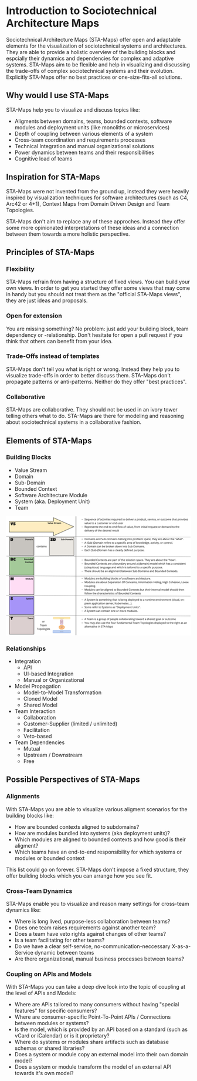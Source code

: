 # Introduction to Sociotechnical Architecture Maps

Sociotechnical Architecture Maps (STA-Maps) offer open and adaptable elements for the visualization of sociotechnical systems and architectures. They are able to provide a holistic overview of the building blocks and espcially their dynamics and dependencies for complex and adaptive systems. STA-Maps aim to be flexible and help in visualizing and discussing the trade-offs of complex sociotechnical systems and their evolution. Explicitly STA-Maps offer no best practices or one-size-fits-all solutions.

## Why would I use STA-Maps

STA-Maps help you to visualize and discuss topics like:

- Aligments between domains, teams, bounded contexts, software modules and deployment units (like monoliths or microservices)
- Depth of coupling between various elements of a system
- Cross-team coordination and requirements processes
- Technical Integration and manual organizational solutions
- Power dynamics between teams and their responsibilities
- Cognitive load of teams

## Inspiration for STA-Maps

STA-Maps were not invented from the ground up, instead they were heavily inspired by visualization techniques for software architectures (such as C4, Arc42 or 4+1), Context Maps from Domain Driven Design and Team Topologies.

STA-Maps don't aim to replace any of these approches. Instead they offer some more opinionated interpretations of these ideas and a connection between them towards a more holistic perspective.

## Principles of STA-Maps

### Flexibility

STA-Maps refrain from having a structure of fixed views. You can build your own views. In order to get you started they offer some views that may come in handy but you should not treat them as the "official STA-Maps views", they are just ideas and proposals.

### Open for extension

You are missing something? No problem: just add your building block, team dependency or -relationship. Don't hesitate for open a pull request if you think that others can benefit from your idea.

### Trade-Offs instead of templates

STA-Maps don't tell you what is right or wrong. Instead they help you to visualize trade-offs in order to better discuss them. STA-Maps don't propagate patterns or anti-patterns. Neither do they offer "best practices".

### Collaborative

STA-Maps are collaborative. They should not be used in an ivory tower telling others what to do. STA-Maps are there for modeling and reasoning about sociotechnical systems in a collaborative fashion.

## Elements of STA-Maps

### Building Blocks
- Value Stream 
- Domain
- Sub-Domain
- Bounded Context
- Software Architecture Module
- System (aka. Deployment Unit)
- Team

![Building Blocks](resources/STA-Maps-BuildingBlocks.jpg "STA-Maps Building Blocks")

### Relationships
- Integration
  - API
  - UI-based Integration
  - Manual or Organizational
- Model Propagation
  - Model-to-Model Transformation
  - Cloned Model
  - Shared Model
- Team Interaction
  - Collaboration
  - Customer-Supplier (limited / unlimited)
  - Facilitation
  - Veto-based
- Team Dependencies
  - Mutual
  - Upstream / Downstream
  - Free
  
## Possible Perspectives of STA-Maps

### Alignments

With STA-Maps you are able to visualize various aligment scenarios for the building blocks like:

- How are bounded contexts aligned to subdomains?
- How are modules bundled into systems (aka deployment units)?
- Which modules are aligned to bounded contexts and how good is their aligment?
- Which teams have an end-to-end responsibility for which systems or modules or bounded context

This list could go on forever. STA-Maps don't impose a fixed structure, they offer building blocks which you can arrange how you see fit.

### Cross-Team Dynamics

STA-Maps enable you to visualize and reason many settings for cross-team dynamics like:

- Where is long lived, purpose-less collaboration between teams?
- Does one team raises requirements against another team?
- Does a team have veto rights against changes of other teams?
- Is a team facilitating for other teams?
- Do we have a clear self-service, no-communication-neccessary X-as-a-Service dynamic between teams
- Are there organizational, manual business processes between teams? 

### Coupling on APIs and Models

With STA-Maps you can take a deep dive look into the topic of coupling at the level of APIs and Models:

- Where are APIs tailored to many consumers without having "special features" for specific consumers?
- Where are consumer-specific Point-To-Point APIs / Connections between modules or systems?
- Is the model, which is provided by an API based on a standard (such as vCard or iCalendar) or is it proprietary?
- Where do systems or modules share artifacts such as database schemas or shared libraries?
- Does a system or module copy an external model into their own domain model?
- Does a system or module transform the model of an external API towards it's own model?
